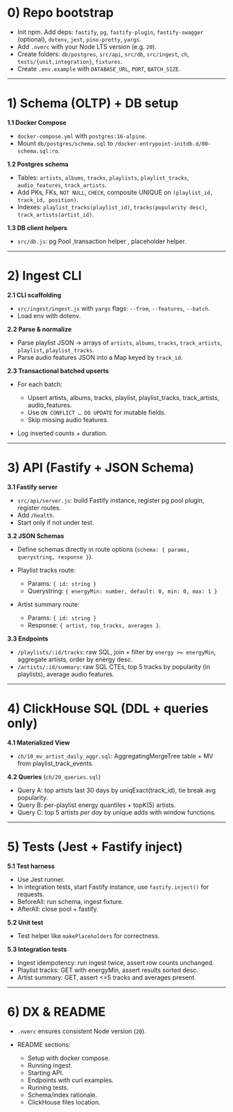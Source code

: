 # 0) Repo bootstrap

* Init npm. Add deps: `fastify`, `pg`, `fastify-plugin`, `fastify-swagger` (optional), `dotenv`, `jest`, `pino-pretty`, `yargs`.
* Add `.nvmrc` with your Node LTS version (e.g. `20`).
* Create folders: `db/postgres`, `src/api`, `src/db`, `src/ingest`, `ch`, `tests/{unit,integration}`, `fixtures`.
* Create `.env.example` with `DATABASE_URL`, `PORT`, `BATCH_SIZE`.

---

# 1) Schema (OLTP) + DB setup

**1.1 Docker Compose**

* `docker-compose.yml` with `postgres:16-alpine`.
* Mount `db/postgres/schema.sql` to `/docker-entrypoint-initdb.d/00-schema.sql:ro`.

**1.2 Postgres schema**

* Tables: `artists`, `albums`, `tracks`, `playlists`, `playlist_tracks`, `audio_features`, `track_artists`.
* Add PKs, FKs, `NOT NULL`, `CHECK`, composite UNIQUE on `(playlist_id, track_id, position)`.
* Indexes: `playlist_tracks(playlist_id)`, `tracks(popularity desc)`, `track_artists(artist_id)`.

**1.3 DB client helpers**

* `src/db.js`: pg Pool ,transaction helper , placeholder helper.

---

# 2) Ingest CLI

**2.1 CLI scaffolding**

* `src/ingest/ingest.js` with `yargs` flags: `--from`, `--features`, `--batch`.
* Load env with dotenv.

**2.2 Parse & normalize**

* Parse playlist JSON → arrays of `artists`, `albums`, `tracks`, `track_artists`, `playlist`, `playlist_tracks`.
* Parse audio features JSON into a Map keyed by `track_id`.

**2.3 Transactional batched upserts**

* For each batch:

  * Upsert artists, albums, tracks, playlist, playlist\_tracks, track\_artists, audio\_features.
  * Use `ON CONFLICT … DO UPDATE` for mutable fields.
  * Skip missing audio features.
* Log inserted counts + duration.

---

# 3) API (Fastify + JSON Schema)

**3.1 Fastify server**

* `src/api/server.js`: build Fastify instance, register pg pool plugin, register routes.
* Add `/health`.
* Start only if not under test.

**3.2 JSON Schemas**

* Define schemas directly in route options (`schema: { params, querystring, response }`).
* Playlist tracks route:

  * Params: `{ id: string }`
  * Querystring: `{ energyMin: number, default: 0, min: 0, max: 1 }`
* Artist summary route:

  * Params: `{ id: string }`
  * Response: `{ artist, top_tracks, averages }`.

**3.3 Endpoints**

* `/playlists/:id/tracks`: raw SQL, join + filter by `energy >= energyMin`, aggregate artists, order by energy desc.
* `/artists/:id/summary`: raw SQL CTEs, top 5 tracks by popularity (in playlists), average audio features.

---

# 4) ClickHouse SQL (DDL + queries only)

**4.1 Materialized View**

* `ch/10_mv_artist_daily_aggr.sql`: AggregatingMergeTree table + MV from playlist\_track\_events.

**4.2 Queries** (`ch/20_queries.sql`)

* Query A: top artists last 30 days by uniqExact(track\_id), tie break avg popularity.
* Query B: per-playlist energy quantiles + topK(5) artists.
* Query C: top 5 artists *per day* by unique adds with window functions.

---

# 5) Tests (Jest + Fastify inject)

**5.1 Test harness**

* Use Jest runner.
* In integration tests, start Fastify instance, use `fastify.inject()` for requests.
* BeforeAll: run schema, ingest fixture.
* AfterAll: close pool + fastify.

**5.2 Unit test**

* Test helper like `makePlaceholders` for correctness.

**5.3 Integration tests**

* Ingest idempotency: run ingest twice, assert row counts unchanged.
* Playlist tracks: GET with energyMin, assert results sorted desc.
* Artist summary: GET, assert <=5 tracks and averages present.

---

# 6) DX & README

* `.nvmrc` ensures consistent Node version (`20`).
* README sections:

  * Setup with docker compose.
  * Running ingest.
  * Starting API.
  * Endpoints with curl examples.
  * Running tests.
  * Schema/index rationale.
  * ClickHouse files location.

